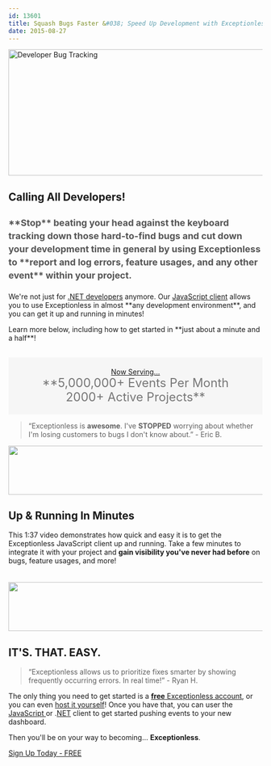 ```yaml
---
id: 13601
title: Squash Bugs Faster &#038; Speed Up Development with Exceptionless
date: 2015-08-27
---
```

<img loading="lazy" class="aligncenter size-full wp-image-13638" src="/assets/img/news/blog-header-image-js-demo.jpg" alt="Developer Bug Tracking" width="708" height="250" data-id="13638" srcset="/assets/blog-header-image-js-demo.jpg 708w, /assets/blog-header-image-js-demo-300x106.jpg 300w" sizes="(max-width: 708px) 100vw, 708px" />

<h2 style="margin-top: 30px;">
  Calling All Developers!
</h2>

<h3 style="font-size: 18px; line-height: 26px; color: #555; margin-bottom: 20px;">
  **Stop** beating your head against the keyboard tracking down those hard-to-find bugs and cut down your development time in general by using Exceptionless to **report and log errors, feature usages, and any other event** within your project.
</h3>

<p style="clear: both;">
  We're not just for <a href="https://github.com/exceptionless/Exceptionless.Net" target="_blank">.NET developers</a> anymore. Our <a href="https://github.com/exceptionless/Exceptionless.JavaScript" target="_blank">JavaScript client</a> allows you to use Exceptionless in almost **any development environment**, and you can get it up and running in minutes!
</p>

<p style="clear: both;">
  Learn more below, including how to get started in **just about a minute and a half**!<!--more-->
</p>

<p style="text-align: center; padding: 20px 0; background: #f6f6f6; margin-top: 30px;">
  <span style="text-decoration: underline;">Now Serving...</span><br /> <span style="color: #777; font-size: 24px; line-height: 28px;">**5,000,000+ Events Per Month<br /> 2000+ Active Projects**</span>
</p>

> “Exceptionless is **awesome**. I've **STOPPED** worrying about whether I'm losing customers to bugs I don't know about.” - Eric B.

<img loading="lazy" class="aligncenter wp-image-13619 size-full" src="/assets/img/news/codesmith-client-logo-bar-left-short.png" alt="" width="585" height="97" data-id="13594" srcset="/assets/codesmith-client-logo-bar-left-short.png 585w, /assets/codesmith-client-logo-bar-left-short-300x50.png 300w" sizes="(max-width: 585px) 100vw, 585px" />

## Up & Running In Minutes

This 1:37 video demonstrates how quick and easy it is to get the Exceptionless JavaScript client up and running. Take a few minutes to integrate it with your project and **gain visibility you've never had before** on bugs, feature usages, and more!

<div class="videoWrapper">
</div>

<img loading="lazy" class="aligncenter wp-image-13620 size-full" style="margin-top: 20px;" src="/assets/img/news/codesmith-client-logo-bar-right-short.png" alt="" width="585" height="97" data-id="13593" srcset="/assets/codesmith-client-logo-bar-right-short.png 585w, /assets/codesmith-client-logo-bar-right-short-300x50.png 300w" sizes="(max-width: 585px) 100vw, 585px" />

## **IT'S. THAT. EASY.**

> “Exceptionless allows us to prioritize fixes smarter by showing frequently occurring errors. In real time!” - Ryan H.

The only thing you need to get started is a <a href="https://be.exceptionless.io/signup" target="_blank">**free** Exceptionless account</a>, or you can even <a href="/self-hosting-exceptionless-free-and-fast/" target="_blank">host it yourself</a>! Once you have that, you can user the <a href="https://github.com/exceptionless/Exceptionless.JavaScript" target="_blank">JavaScript </a>or .<a href="https://github.com/exceptionless/Exceptionless.Net" target="_blank">NET</a> client to get started pushing events to your new dashboard.

Then you'll be on your way to becoming... **Exceptionless**.

<div class="signup center">
  <a class="btn btn-large btn-primary" href="https://be.exceptionless.io/signup" target="_blank">Sign Up Today - FREE</a>
</div>
